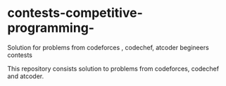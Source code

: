 # contests-competitive-programming-
Solution for problems from codeforces , codechef, atcoder begineers contests


This repository consists solution to problems from codeforces, codechef and atcoder.
